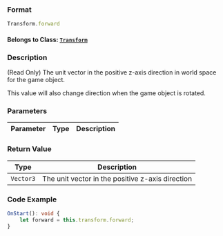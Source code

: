 ### Format
```typescript
Transform.forward
```

#### Belongs to Class: [`Transform`](../Transform.md)

### Description
(Read Only) The unit vector in the positive z-axis direction in world space for the game object.

This value will also change direction when the game object is rotated.

### Parameters
Parameter|Type|Description
---|---|---

### Return Value
Type|Description
---|---
`Vector3`|The unit vector in the positive z-axis direction

### Code Example
```typescript
OnStart(): void {
    let forward = this.transform.forward;
}
```